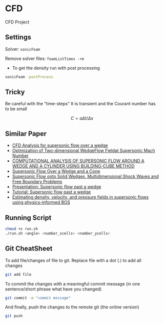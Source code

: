 # CFD
CFD Project

## Settings

Solver: `sonicFoam`

Remove solver files: `foamListTimes -rm`

- To get the density run with post processing

```bash
sonicFoam -postProcess
```

## Tricky

Be careful with the "time-steps"
It is transient and the Courant number has to be small

$$
C = a \Delta t / \Delta x
$$

## Similar Paper

- [CFD Analysis for supersonic flow  over a wedge](https://ijariie.com/AdminUploadPdf/CFD_ANALYSIS_FOR_SUPERSONIC_FLOW_OVER_A_WEDGE_ijariie5053.pdf)
- [Optimization of Two-dimensional WedgeFlow Fieldat Supersonic Mach Number](https://www.akademiabaru.com/submit/index.php/cfdl/article/view/3165/2198)
- [COMPUTATIONAL ANALYSIS OF SUPERSONIC FLOW AROUND A WEDGE AND A CYLINDER USING BUILDING-CUBE METHOD](https://www.icas.org/icas_archive/ICAS2022/data/papers/ICAS2022_0416_paper.pdf)
- [Supersonic Flow Over a Wedge and a Cone](https://innovationspace.ansys.com/courses/wp-content/uploads/sites/5/2020/12/Wedge-vs-Cone.pdf)
- [Supersonic Flow onto Solid Wedges, Multidimensional Shock Waves and Free Boundary Problems](https://arxiv.org/abs/1703.03997)
- [Presentation: Supersonic flow past a wedge](https://www.wolfdynamics.com/wiki/tut_2D_supersonic_wedge.pdf)
- [Tutorial: Supersonic flow past a wedge](https://www.wolfdynamics.com/tutorials.html?id=130)
- [Estimating density, velocity, and pressure fields in supersonic flows using physics-informed BOS](https://link.springer.com/article/10.1007/s00348-022-03554-y)

## Running Script

```bash
chmod +x run.sh
./run.sh <angle> <number_xcells> <number_ycells>
```

## Git CheatSheet

To add file/changes of file to git. Replace file with a dot (.) to add all changes

```bash
git add file
```

To commit the changes with a meaningful commit message (in one sentence/short phrase what have you changed)

```bash
git commit -m "commit message"
```

And finally, push the changes to the remote git (the online version)

```bash
git push
```